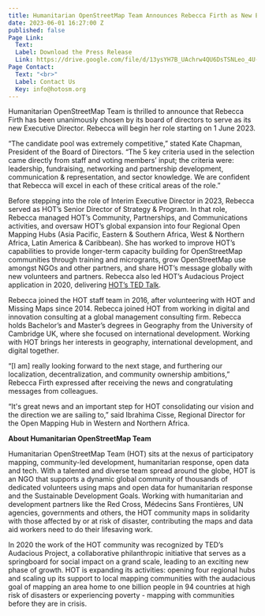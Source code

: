 ```yaml
---
title: Humanitarian OpenStreetMap Team Announces Rebecca Firth as New Executive Director
date: 2023-06-01 16:27:00 Z
published: false
Page Link:
  Text: 
  Label: Download the Press Release
  Link: https://drive.google.com/file/d/13ysYH7B_UAchrw4QU6DsTSNLeo_4U-iM/view
Page Contact:
  Text: "<br>"
  Label: Contact Us
  Key: info@hotosm.org
---
```


Humanitarian OpenStreetMap Team is thrilled to announce that Rebecca Firth has been unanimously chosen by its board of directors to serve as its new Executive Director. Rebecca will begin her role starting on 1 June 2023.

“The candidate pool was extremely competitive,” stated Kate Chapman, President of the Board of Directors. “The 5 key criteria used in the selection came directly from staff and voting members’ input; the criteria were: leadership, fundraising, networking and partnership development, communication & representation, and sector knowledge. We are confident that Rebecca will excel in each of these critical areas of the role.”

Before stepping into the role of Interim Executive Director in 2023, Rebecca served as HOT’s Senior Director of Strategy & Program. In that role, Rebecca managed HOT’s Community, Partnerships, and Communications activities, and oversaw HOT’s global expansion into four Regional Open Mapping Hubs (Asia Pacific, Eastern & Southern Africa, West & Northern Africa, Latin America & Caribbean). She has worked to improve HOT’s capabilities to provide longer-term capacity building for OpenStreetMap communities through training and microgrants, grow OpenStreetMap use amongst NGOs and other partners, and share HOT’s message globally with new volunteers and partners. Rebecca also led HOT’s Audacious Project application in 2020, delivering [HOT’s TED Talk](https://www.ted.com/talks/rebecca_firth_can_we_call_it_a_world_map_if_it_s_missing_a_billion_people).

Rebecca joined the HOT staff team in 2016, after volunteering with HOT and Missing Maps since 2014. Rebecca joined HOT from working in digital and innovation consulting at a global management consulting firm. Rebecca holds Bachelor’s and Master’s degrees in Geography from the University of Cambridge UK, where she focused on international development. Working with HOT brings her interests in geography, international development, and digital together.

“[I am] really looking forward to the next stage, and furthering our localization, decentralization, and community ownership ambitions,” Rebecca Firth expressed after receiving the news and congratulating messages from colleagues.

“It's great news and an important step for HOT consolidating our vision and the direction we are sailing to,” said Ibrahima Cisse, Regional Director for the Open Mapping Hub in Western and Northern Africa.

**About Humanitarian OpenStreetMap Team**

Humanitarian OpenStreetMap Team (HOT) sits at the nexus of participatory mapping, community-led development, humanitarian response, open data and tech. With a talented and diverse team spread around the globe, HOT is an NGO that supports a dynamic global community of thousands of dedicated volunteers using maps and open data for humanitarian response and the Sustainable Development Goals. Working with humanitarian and development partners like the Red Cross, Médecins Sans Frontières, UN agencies, governments and others, the HOT community maps in solidarity with those affected by or at risk of disaster, contributing the maps and data aid workers need to do their lifesaving work.


In 2020 the work of the HOT community was recognized by TED’s Audacious Project, a collaborative philanthropic initiative that serves as a springboard for social impact on a grand scale, leading to an exciting new phase of growth. HOT is expanding its activities: opening four regional hubs and scaling up its support to local mapping communities with the audacious goal of mapping an area home to one billion people in 94 countries at high risk of disasters or experiencing poverty - mapping with communities before they are in crisis.